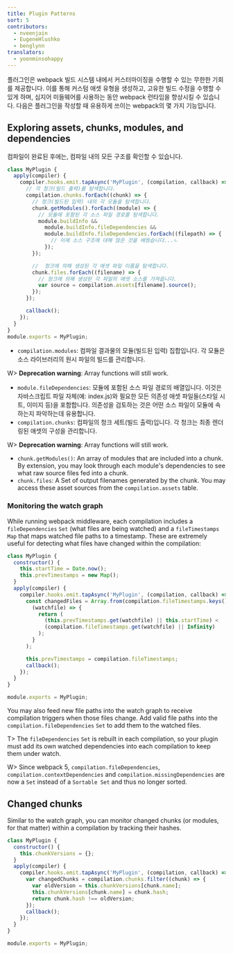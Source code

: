 ```yaml
---
title: Plugin Patterns
sort: 5
contributors:
  - nveenjain
  - EugeneHlushko
  - benglynn
translators:
  - yoonminsohappy
---
```


플러그인은 webpack 빌드 시스템 내에서 커스터마이징을 수행할 수 있는 무한한 기회를 제공합니다. 이를 통해 커스텀 애셋 유형을 생성하고, 고유한 빌드 수정을 수행할 수 있게 하며, 심지어 미들웨어를 사용하는 동안 webpack 런타임을 향상시킬 수 있습니다. 다음은 플러그인을 작성할 때 유용하게 쓰이는 webpack의 몇 가지 기능입니다.

## Exploring assets, chunks, modules, and dependencies

컴파일이 완료된 후에는, 컴파일 내의 모든 구조를 확인할 수 있습니다.

```javascript
class MyPlugin {
  apply(compiler) {
    compiler.hooks.emit.tapAsync('MyPlugin', (compilation, callback) => {
      // 각 청크(빌드 출력)를 탐색합니다.
      compilation.chunks.forEach((chunk) => {
        // 청크(빌드된 입력) 내의 각 모듈을 탐색합니다.
        chunk.getModules().forEach((module) => {
          // 모듈에 포함된 각 소스 파일 경로를 탐색합니다.
          module.buildInfo &&
            module.buildInfo.fileDependencies &&
            module.buildInfo.fileDependencies.forEach((filepath) => {
              // 이제 소스 구조에 대해 많은 것을 배웠습니다...ㄴ
            });
        });

        //  청크에 의해 생성된 각 애셋 파일 이름을 탐색합니다. 
        chunk.files.forEach((filename) => {
          // 청크에 의해 생성된 각 파일의 애셋 소스를 가져옵니다.
          var source = compilation.assets[filename].source();
        });
      });

      callback();
    });
  }
}
module.exports = MyPlugin;
```

- `compilation.modules`: 컴파일 결과물의 모듈(빌드된 입력) 집합입니다. 각 모듈은 소스 라이브러리의 원시 파일의 빌드를 관리합니다.

W> **Deprecation warning**: Array functions will still work.

- `module.fileDependencies`: 모듈에 포함된 소스 파일 경로의 배열입니다. 이것은 자바스크립트 파일 자체(예: index.js)와 필요한 모든 의존성 애셋 파일들(스타일 시트, 이미지 등)을 포함합니다. 의존성을 검토하는 것은 어떤 소스 파일이 모듈에 속하는지 파악하는데 유용합니다. 
- `compilation.chunks`: 컴파일의 청크 세트(빌드 출력)입니다. 각 청크는 최종 렌더링된 애셋의 구성을 관리합니다.

W> **Deprecation warning**: Array functions will still work.

- `chunk.getModules()`: An array of modules that are included into a chunk. By extension, you may look through each module's dependencies to see what raw source files fed into a chunk.
- `chunk.files`: A Set of output filenames generated by the chunk. You may access these asset sources from the `compilation.assets` table.

### Monitoring the watch graph

While running webpack middleware, each compilation includes a `fileDependencies` `Set` (what files are being watched) and a `fileTimestamps` `Map` that maps watched file paths to a timestamp. These are extremely useful for detecting what files have changed within the compilation:

```javascript
class MyPlugin {
  constructor() {
    this.startTime = Date.now();
    this.prevTimestamps = new Map();
  }
  apply(compiler) {
    compiler.hooks.emit.tapAsync('MyPlugin', (compilation, callback) => {
      const changedFiles = Array.from(compilation.fileTimestamps.keys()).filter(
        (watchfile) => {
          return (
            (this.prevTimestamps.get(watchfile) || this.startTime) <
            (compilation.fileTimestamps.get(watchfile) || Infinity)
          );
        }
      );

      this.prevTimestamps = compilation.fileTimestamps;
      callback();
    });
  }
}

module.exports = MyPlugin;
```

You may also feed new file paths into the watch graph to receive compilation triggers when those files change. Add valid file paths into the `compilation.fileDependencies` `Set` to add them to the watched files.

T> The `fileDependencies` `Set` is rebuilt in each compilation, so your plugin must add its own watched dependencies into each compilation to keep them under watch.

W> Since webpack 5, `compilation.fileDependencies`, `compilation.contextDependencies` and `compilation.missingDependencies` are now a `Set` instead of a `Sortable Set` and thus no longer sorted.

## Changed chunks

Similar to the watch graph, you can monitor changed chunks (or modules, for that matter) within a compilation by tracking their hashes.

```javascript
class MyPlugin {
  constructor() {
    this.chunkVersions = {};
  }
  apply(compiler) {
    compiler.hooks.emit.tapAsync('MyPlugin', (compilation, callback) => {
      var changedChunks = compilation.chunks.filter((chunk) => {
        var oldVersion = this.chunkVersions[chunk.name];
        this.chunkVersions[chunk.name] = chunk.hash;
        return chunk.hash !== oldVersion;
      });
      callback();
    });
  }
}

module.exports = MyPlugin;
```
